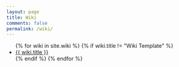 ```yaml
---
layout: page
title: Wiki
comments: false
permalink: /wiki/
---
```


<ul class="listing">
{% for wiki in site.wiki %}
{% if wiki.title != "Wiki Template" %}
<li class="listing-item"><a href="{{ site.baseurl }}{{ wiki.url }}">{{ wiki.title }}</a></li>
{% endif %}
{% endfor %}
</ul>
